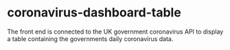 # coronavirus-dashboard-table
The front end is connected to the UK government coronavirus API to display a table containing the governments daily coronavirus data.

